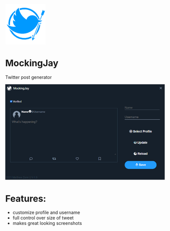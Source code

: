 ![Logo](https://github.com/MatthewZenn/MockingJay/raw/main/Mockingjay/src/Static/Logo.png)
# **MockingJay**
Twitter post generator

![Preview](https://github.com/MatthewZenn/MockingJay/raw/main/Mockingjay/src/Static/Screen.png)

# Features:
- customize profile and username
- full control over size of tweet
- makes great looking screenshots
